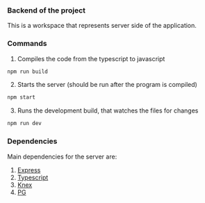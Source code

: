 ### Backend of the project

This is a workspace that represents server side of the application.

### Commands

1. Compiles the code from the typescript to javascript

```bash
npm run build
```

2. Starts the server (should be run after the program is compiled)

```bash
npm start
```

3. Runs the development build, that watches the files for changes

```bash
npm run dev
```

### Dependencies

Main dependencies for the server are:

1. [Express](https://expressjs.com/)
2. [Typescript](https://www.typescriptlang.org/docs/)
3. [Knex](https://knexjs.org/guide/)
4. [PG](https://www.postgresql.org/docs/16/index.html)
